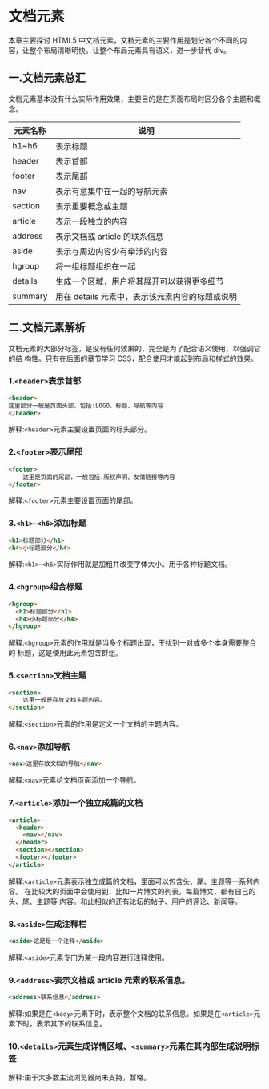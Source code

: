 # 文档元素

本章主要探讨 HTML5 中文档元素，文档元素的主要作用是划分各个不同的内容，让整个布局清晰明快。让整个布局元素具有语义，进一步替代 div。 

## 一.文档元素总汇

文档元素基本没有什么实际作用效果，主要目的是在页面布局时区分各个主题和概念。
    
| 元素名称 | 说明 |
| ---- | ---- |
| h1~h6 | 表示标题 |
| header | 表示首部 |
| footer | 表示尾部 |
| nav | 表示有意集中在一起的导航元素 |
| section | 表示重要概念或主题 |
| article | 表示一段独立的内容 |
| address | 表示文档或 article 的联系信息 |
| aside | 表示与周边内容少有牵涉的内容 |
| hgroup | 将一组标题组织在一起 |
| details | 生成一个区域，用户将其展开可以获得更多细节 |
| summary | 用在 details 元素中，表示该元素内容的标题或说明 |

## 二.文档元素解析

文档元素的大部分标签，是没有任何效果的，完全是为了配合语义使用，以强调它的结 构性。只有在后面的章节学习 CSS，配合使用才能起到布局和样式的效果。

### 1.`<header>`表示首部 

```html
<header>
这里部分一般是页面头部，包括:LOGO、标题、导航等内容
</header>
```

解释:`<header>`元素主要设置页面的标头部分。 

### 2.`<footer>`表示尾部

```html
<footer>
    这里是页面的尾部，一般包括:版权声明、友情链接等内容
</footer>
```

解释:`<footer>`元素主要设置页面的尾部。

### 3.`<h1>~<h6>`添加标题

```html
<h1>标题部分</h1>
<h4>小标题部分</h4>
```

解释:`<h1>~<h6>`实际作用就是加粗并改变字体大小。用于各种标题文档。

### 4.`<hgroup>`组合标题 

```html
<hgroup>
  <h1>标题部分</h1>
  <h4>小标题部分</h4> 
</hgroup>
```

解释:`<hgroup>`元素的作用就是当多个标题出现，干扰到一对或多个本身需要整合的 标题，这是使用此元素包含群组。

### 5.`<section>`文档主题 

```html
<section>
    这里一般是存放文档主题内容。
</section>
```

解释:`<section>`元素的作用是定义一个文档的主题内容。

### 6.`<nav>`添加导航 

```html
<nav>这里存放文档的导航</nav>
```

解释:`<nav>`元素给文档页面添加一个导航。

### 7.`<article>`添加一个独立成篇的文档 

```html
<article>
  <header>
    <nav></nav>
  </header>
  <section></section>
  <footer></footer>
</article>
```

解释:`<article>`元素表示独立成篇的文档，里面可以包含头、尾、主题等一系列内容。 在比较大的页面中会使用到，比如一片博文的列表，每篇博文，都有自己的头、尾、主题等 内容。和此相似的还有论坛的帖子、用户的评论、新闻等。

### 8.`<aside>`生成注释栏 

```html
<aside>这是是一个注释</aside>
```

解释:`<aside>`元素专门为某一段内容进行注释使用。

### 9.`<address>`表示文档或 article 元素的联系信息。 

```html
<address>联系信息</address>
```

解释:如果是在`<body>`元素下时，表示整个文档的联系信息。如果是在`<article>`元素下时，表示其下的联系信息。

### 10.`<details>`元素生成详情区域、`<summary>`元素在其内部生成说明标签 

解释:由于大多数主流浏览器尚未支持，暂略。

